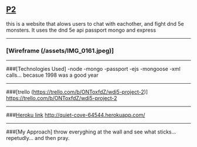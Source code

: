 ## [P2](http://quiet-cove-64544.herokuapp.com/)

this is a website that alows users to chat with eachother, and fight dnd 5e monsters. It uses the dnd 5e api passport mongo and express

***

### [Wireframe (/assets/IMG_0161.jpeg)]


***

###[Technologies Used]
-node 
-mongo
-passport
-ejs
-mongoose
-xml calls... becasue 1998 was a good year

***

###[trello (https://trello.com/b/ONToxfdZ/wdi5-project-2)]
https://trello.com/b/ONToxfdZ/wdi5-project-2

***

###[Heroku link](http://quiet-cove-64544.herokuapp.com/)
http://quiet-cove-64544.herokuapp.com/

***

###[My Approach]
throw everyghing at the wall and see what sticks... repetudly... and then pray.
